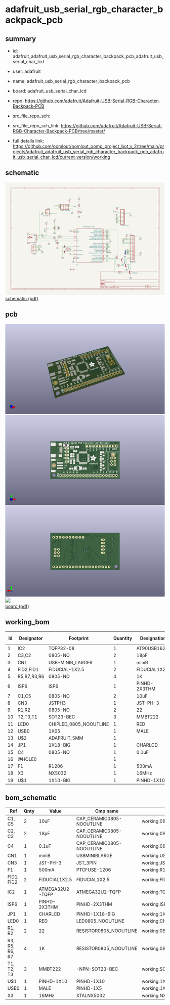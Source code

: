 # adafruit_usb_serial_rgb_character_backpack_pcb
 
## summary 
* id: adafruit_adafruit_usb_serial_rgb_character_backpack_pcb_adafruit_usb_serial_char_lcd
* user: adafruit
* name: adafruit_usb_serial_rgb_character_backpack_pcb
* board: adafruit_usb_serial_char_lcd
* repo: https://github.com/adafruit/Adafruit-USB-Serial-RGB-Character-Backpack-PCB



* src_file_repo_sch: 
* src_file_repo_sch_link: https://github.com/adafruit/Adafruit-USB-Serial-RGB-Character-Backpack-PCB/tree/master/
* full details link: https://github.com/oomlout/oomlout_oomp_project_bot_v_2/tree/main/projects/adafruit_adafruit_usb_serial_rgb_character_backpack_pcb_adafruit_usb_serial_char_lcd/current_version/working  

## schematic  
![](working_schematic_600.png)  
[schematic (pdf)](working_schematic.pdf) 






















## pcb  
![](working_3d_600.png) 
![](working_3d_front_600.png)  
![](working_3d_back_600.png)  
![](working_600.png)  
[board (pdf)](working.pdf)  

## working_bom
| Id | Designator | Footprint | Quantity | Designation | Supplier and ref |  | None | 
| --- | --- | --- | --- | --- | --- | --- | --- | 
| 1 | IC2 | TQFP32-08 | 1 | AT90USB162 |  |  | [''] | 
| 2 | C3,C2 | 0805-NO | 2 | 18pF |  |  | [''] | 
| 3 | CN1 | USB-MINIB_LARGER | 1 | miniB |  |  | [''] | 
| 4 | FID2,FID1 | FIDUCIAL-1X2.5 | 2 | FIDUCIAL1X2.5 |  |  | [''] | 
| 5 | R5,R7,R3,R6 | 0805-NO | 4 | 1K |  |  | [''] | 
| 6 | ISP6 | ISP6 | 1 | PINHD-2X3THM |  |  | [''] | 
| 7 | C1,C5 | 0805-NO | 2 | 10uF |  |  | [''] | 
| 8 | CN3 | JSTPH3 | 1 | JST-PH-3 |  |  | [''] | 
| 9 | R1,R2 | 0805-NO | 2 | 22 |  |  | [''] | 
| 10 | T2,T3,T1 | SOT23-BEC | 3 | MMBT222 |  |  | [''] | 
| 11 | LED0 | CHIPLED_0805_NOOUTLINE | 1 | RED |  |  | [''] | 
| 12 | USB0 | 1X05 | 1 | MALE |  |  | [''] | 
| 13 | U$2 | ADAFRUIT_5MM | 1 |  |  |  | [''] | 
| 14 | JP1 | 1X18-BIG | 1 | CHARLCD |  |  | [''] | 
| 15 | C4 | 0805-NO | 1 | 0.1uF |  |  | [''] | 
| 16 | @HOLE0 |  | 1 |  |  |  | [''] | 
| 17 | F1 | R1206 | 1 | 500mA |  |  | [''] | 
| 18 | X3 | NX5032 | 1 | 16MHz |  |  | [''] | 
| 19 | U$1 | 1X10-BIG | 1 | PINHD-1X10 |  |  | [''] | 


## bom_schematic
| Ref | Qnty | Value | Cmp name | Footprint | Description | Vendor | DNP | 
| --- | --- | --- | --- | --- | --- | --- | --- | 
| C1, C5 | 2 | 10uF | CAP_CERAMIC0805-NOOUTLINE | working:0805-NO |  |  |  | 
| C2, C3 | 2 | 18pF | CAP_CERAMIC0805-NOOUTLINE | working:0805-NO |  |  |  | 
| C4 | 1 | 0.1uF | CAP_CERAMIC0805-NOOUTLINE | working:0805-NO |  |  |  | 
| CN1 | 1 | miniB | USBMINIBLARGE | working:USB-MINIB_LARGER |  |  |  | 
| CN3 | 1 | JST-PH-3 | JST_3PIN | working:JSTPH3 |  |  |  | 
| F1 | 1 | 500mA | PTCFUSE-1206 | working:R1206 |  |  |  | 
| FID1, FID2 | 2 | FIDUCIAL1X2.5 | FIDUCIAL1X2.5 | working:FIDUCIAL-1X2.5 |  |  |  | 
| IC2 | 1 | ATMEGA32U2-TQFP | ATMEGA32U2-TQFP | working:TQFP32-08 |  |  |  | 
| ISP6 | 1 | PINHD-2X3THM | PINHD-2X3THM | working:ISP6 |  |  |  | 
| JP1 | 1 | CHARLCD | PINHD-1X18-BIG | working:1X18-BIG |  |  |  | 
| LED0 | 1 | RED | LED0805_NOOUTLINE | working:CHIPLED_0805_NOOUTLINE |  |  |  | 
| R1, R2 | 2 | 22 | RESISTOR0805_NOOUTLINE | working:0805-NO |  |  |  | 
| R3, R5, R6, R7 | 4 | 1K | RESISTOR0805_NOOUTLINE | working:0805-NO |  |  |  | 
| T1, T2, T3 | 3 | MMBT222 | -NPN-SOT23-BEC | working:SOT23-BEC |  |  |  | 
| U$1 | 1 | PINHD-1X10 | PINHD-1X10 | working:1X10-BIG |  |  |  | 
| USB0 | 1 | MALE | PINHD-1X5 | working:1X05 |  |  |  | 
| X3 | 1 | 16MHz | XTALNX5032 | working:NX5032 |  |  |  | 




